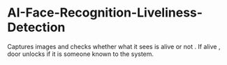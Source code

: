 # AI-Face-Recognition-Liveliness-Detection
Captures images and checks whether what it sees is alive or not . If alive , door unlocks if it is someone known to the system.
